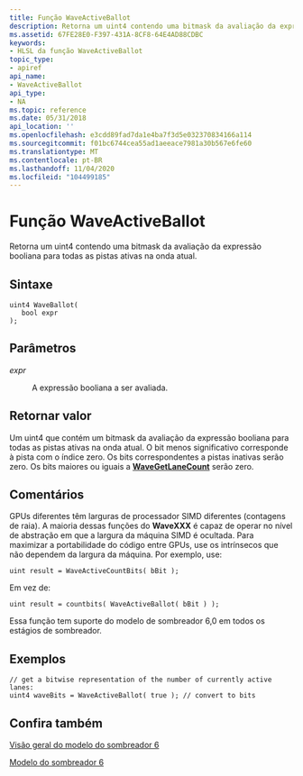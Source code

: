 ```yaml
---
title: Função WaveActiveBallot
description: Retorna um uint4 contendo uma bitmask da avaliação da expressão booliana para todas as pistas ativas na onda atual.
ms.assetid: 67FE28E0-F397-431A-8CF8-64E4AD88CDBC
keywords:
- HLSL da função WaveActiveBallot
topic_type:
- apiref
api_name:
- WaveActiveBallot
api_type:
- NA
ms.topic: reference
ms.date: 05/31/2018
api_location: ''
ms.openlocfilehash: e3cdd89fad7da1e4ba7f3d5e032370834166a114
ms.sourcegitcommit: f01bc6744cea55ad1aeeace7981a30b567e6fe60
ms.translationtype: MT
ms.contentlocale: pt-BR
ms.lasthandoff: 11/04/2020
ms.locfileid: "104499185"
---
```

# <a name="waveactiveballot-function"></a>Função WaveActiveBallot

Retorna um uint4 contendo uma bitmask da avaliação da expressão booliana para todas as pistas ativas na onda atual. 

## <a name="syntax"></a>Sintaxe

``` syntax
uint4 WaveBallot(
   bool expr
);
```

## <a name="parameters"></a>Parâmetros

<dl> <dt>

*expr* 
</dt> <dd>

A expressão booliana a ser avaliada.

</dd> </dl>

## <a name="return-value"></a>Retornar valor

Um uint4 que contém um bitmask da avaliação da expressão booliana para todas as pistas ativas na onda atual. O bit menos significativo corresponde à pista com o índice zero. Os bits correspondentes a pistas inativas serão zero. Os bits maiores ou iguais a [**WaveGetLaneCount**](wavegetlanecount.md) serão zero.

## <a name="remarks"></a>Comentários

GPUs diferentes têm larguras de processador SIMD diferentes (contagens de raia). A maioria dessas funções do **WaveXXX** é capaz de operar no nível de abstração em que a largura da máquina SIMD é ocultada. Para maximizar a portabilidade do código entre GPUs, use os intrínsecos que não dependem da largura da máquina. Por exemplo, use:

``` syntax
uint result = WaveActiveCountBits( bBit );
```

Em vez de:

``` syntax
uint result = countbits( WaveActiveBallot( bBit ) );
```

Essa função tem suporte do modelo de sombreador 6,0 em todos os estágios de sombreador. 



 

## <a name="examples"></a>Exemplos

``` syntax
// get a bitwise representation of the number of currently active lanes:
uint4 waveBits = WaveActiveBallot( true ); // convert to bits 
```

## <a name="see-also"></a>Confira também

<dl> <dt>

[Visão geral do modelo do sombreador 6](hlsl-shader-model-6-0-features-for-direct3d-12.md)
</dt> <dt>

[Modelo do sombreador 6](shader-model-6-0.md)
</dt> </dl>

 

 




